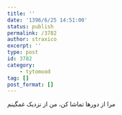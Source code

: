 ```yaml
---
title: ''
date: '1396/6/25 14:51:00'
status: publish
permalink: /3782
author: straxico
excerpt: ''
type: post
id: 3782
category:
    - tytomood
tag: []
post_format: []
---
```

مرا از دورها تماشا کن، من از نزدیک غمگینم